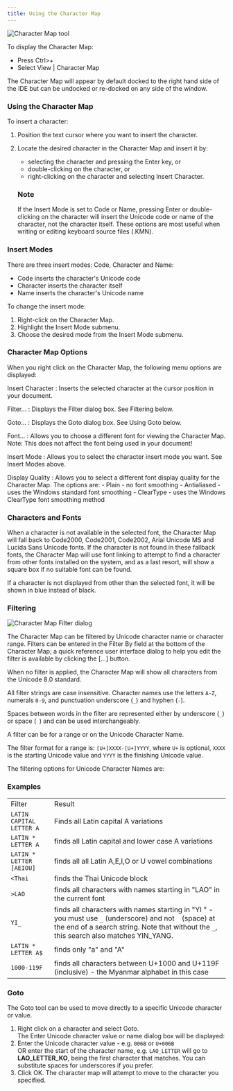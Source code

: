 ```yaml
---
title: Using the Character Map
---
```

  
![Character Map
tool](/cdn/dev/img/developer/100/ui/frmCharacterMapNew.png)

To display the Character Map:

-   Press <span class="kbd">Ctrl&gt;</span>+<span class="kbd" li="">
    </span>
-   Select View \| Character Map

The Character Map will appear by default docked to the right hand side
of the IDE but can be undocked or re-docked on any side of the window.

### <span id="id579283"></span>Using the Character Map

To insert a character:

1.  Position the text cursor where you want to insert the character.

2.  Locate the desired character in the Character Map and insert it by:

    -   selecting the character and pressing the Enter key, or
    -   double-clicking on the character, or
    -   right-clicking on the character and selecting Insert Character.

    ### Note

    If the Insert Mode is set to Code or Name, pressing Enter or
    double-clicking on the character will insert the Unicode code or
    name of the character, not the character itself. These options are
    most useful when writing or editing keyboard source files (.KMN).

### <span id="id579313"></span>Insert Modes

There are three insert modes: Code, Character and Name:

-   Code inserts the character's Unicode code
-   Character inserts the character itself
-   Name inserts the character's Unicode name

To change the insert mode:

1.  Right-click on the Character Map.
2.  Highlight the Insert Mode submenu.
3.  Choose the desired mode from the Insert Mode submenu.

### <span id="id579387"></span>Character Map Options

When you right click on the Character Map, the following menu options
are displayed:

Insert Character
:   Inserts the selected character at the cursor position in your
    document.

Filter...
:   Displays the Filter dialog box. See Filtering below.

Goto...
:   Displays the Goto dialog box. See Using Goto below.

Font...
:   Allows you to choose a different font for viewing the Character Map.
    Note: This does not affect the font being used in your document!

Insert Mode
:   Allows you to select the character insert mode you want. See Insert
    Modes above.

Display Quality
:   Allows you to select a different font display quality for the
    Character Map. The options are:
    -   Plain - no font smoothing
    -   Antialiased - uses the Windows standard font smoothing
    -   ClearType - uses the Windows ClearType font smoothing method

### <span id="id579511"></span>Characters and Fonts

When a character is not available in the selected font, the Character
Map will fall back to Code2000, Code2001, Code2002, Arial Unicode MS and
Lucida Sans Unicode fonts. If the character is not found in these
fallback fonts, the Character Map will use font linking to attempt to
find a character from other fonts installed on the system, and as a last
resort, will show a square box if no suitable font can be found.

If a character is not displayed from other than the selected font, it
will be shown in blue instead of black.

### <span id="id579525"></span>Filtering

![Character Map Filter
dialog](/cdn/dev/img/developer/100/ui/frmCharacterMapFilter.png)

The Character Map can be filtered by Unicode character name or character
range. Filters can be entered in the Filter By field at the bottom of
the Character Map; a quick reference user interface dialog to help you
edit the filter is available by clicking the \[...\] button.

When no filter is applied, the Character Map will show all characters
from the Unicode 8.0 standard.

All filter strings are case insensitive. Character names use the letters
`A-Z`, numerals `0-9`, and punctuation underscore (`_`) and hyphen
(`-`).

Spaces between words in the filter are represented either by underscore
(`_`) or space (` `) and can be used interchangeably.

A filter can be for a range or on the Unicode Character Name.

The filter format for a range is: `[U+]XXXX-[U+]YYYY`, where `U+` is
optional, `XXXX` is the starting Unicode value and `YYYY` is the
finishing Unicode value.

The filtering options for Unicode Character Names are:

### <span id="id579535"></span>Examples

|                          |                                                                                                                                                                                                    |
|--------------------------|----------------------------------------------------------------------------------------------------------------------------------------------------------------------------------------------------|
| Filter                   | Result                                                                                                                                                                                             |
| `LATIN CAPITAL LETTER A` | Finds all Latin capital A variations                                                                                                                                                               |
| `LATIN * LETTER A`       | finds all Latin capital and lower case A variations                                                                                                                                                |
| `LATIN * LETTER [AEIOU]` | finds all all Latin A,E,I,O or U vowel combinations                                                                                                                                                |
| `<Thai`                  | finds the Thai Unicode block                                                                                                                                                                       |
| `>LAO`                   | finds all characters with names starting in "LAO" in the current font                                                                                                                              |
| `YI_`                    | finds all characters with names starting in "YI " - you must use `_` (underscore) and not ` ` (space) at the end of a search string. Note that without the `_`, this search also matches YIN_YANG. |
| `LATIN * LETTER A$`      | finds only "a" and "A"                                                                                                                                                                             |
| `1000-119F`              | finds all characters between U+1000 and U+119F (inclusive) - the Myanmar alphabet in this case                                                                                                     |

### <span id="id579672"></span>Goto

The Goto tool can be used to move directly to a specific Unicode
character or value.

1.  Right click on a character and select Goto.  
    The <span class="guilabel">Enter Unicode character value or
    name</span> dialog box will be displayed:
2.  Enter the Unicode character value - e.g. `006B` or `U+006B`  
    OR enter the start of the character name, e.g. `LAO_LETTER` will go
    to **LAO_LETTER_KO**, being the first character that matches. You
    can substitute spaces for underscores if you prefer.
3.  Click OK. The character map will attempt to move to the character
    you specified.
